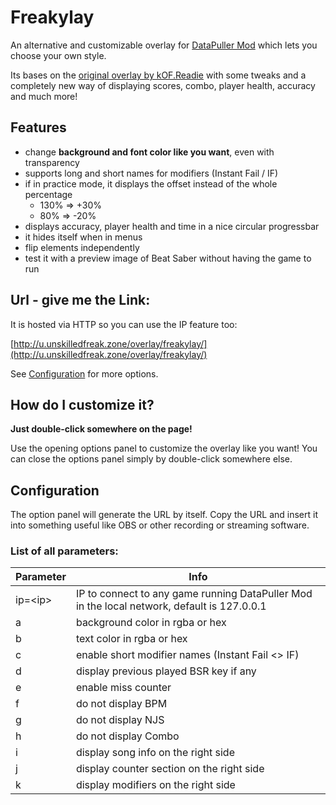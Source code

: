 # Freakylay
An alternative and customizable overlay for [DataPuller Mod](https://github.com/kOFReadie/DataPuller) which lets you choose your own style.

Its bases on the [original overlay by kOF.Readie](https://github.com/kOFReadie/BSDP-Overlay) with some tweaks and a completely new way of displaying scores, combo, player health, accuracy and much more!

## Features

- change **background and font color like you want**, even with transparency
- supports long and short names for modifiers (Instant Fail / IF)
- if in practice mode, it displays the offset instead of the whole percentage
    - 130% => +30%
    - 80% => -20%
- displays accuracy, player health and time in a nice circular progressbar
- it hides itself when in menus
- flip elements independently
- test it with a preview image of Beat Saber without having the game to run

## Url - give me the Link:
It is hosted via HTTP so you can use the IP feature too:

[http://u.unskilledfreak.zone/overlay/freakylay/](http://u.unskilledfreak.zone/overlay/freakylay/)

See [Configuration](#Configuration) for more options. 

## How do I customize it?

**Just double-click somewhere on the page!**

Use the opening options panel to customize the overlay like you want!
You can close the options panel simply by double-click somewhere else.

## Configuration

The option panel will generate the URL by itself. Copy the URL and insert it into something useful like OBS or other recording or streaming software.

### List of all parameters:

|Parameter|Info
|---|---|
|ip=\<ip\>|IP to connect to any game running DataPuller Mod in the local network, default is 127.0.0.1|
|a|background color in rgba or hex|
|b|text color in rgba or hex|
|c|enable short modifier names (Instant Fail <> IF)|
|d|display previous played BSR key if any|
|e|enable miss counter|
|f|do not display BPM|
|g|do not display NJS|
|h|do not display Combo|
|i|display song info on the right side|
|j|display counter section on the right side|
|k|display modifiers on the right side|